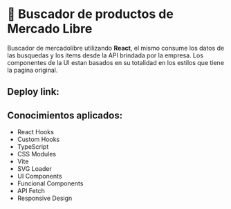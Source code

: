 # :mag_right: Buscador de productos de Mercado Libre

Buscador de mercadolibre utilizando **React**, el mismo consume los datos de las busquedas y los items desde la API brindada por la empresa. Los componentes de la UI estan basados en su totalidad en los estilos que tiene la pagina original.

## Deploy link:

## Conocimientos aplicados:

- React Hooks
- Custom Hooks
- TypeScript
- CSS Modules
- Vite
- SVG Loader
- UI Components
- Funcional Components
- API Fetch
- Responsive Design
